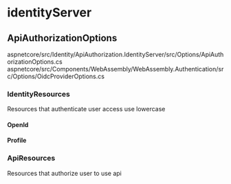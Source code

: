 # identityServer

## ApiAuthorizationOptions

aspnetcore/src/Identity/ApiAuthorization.IdentityServer/src/Options/ApiAuthorizationOptions.cs
aspnetcore/src/Components/WebAssembly/WebAssembly.Authentication/src/Options/OidcProviderOptions.cs

### IdentityResources

Resources that authenticate user
access use lowercase

#### OpenId

#### Profile

### ApiResources

Resources that authorize user to use api
